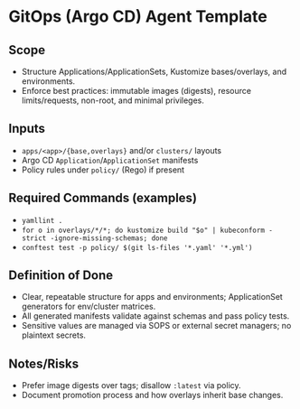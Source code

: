 # GitOps (Argo CD) Agent Template

## Scope
- Structure Applications/ApplicationSets, Kustomize bases/overlays, and environments.
- Enforce best practices: immutable images (digests), resource limits/requests, non-root, and minimal privileges.

## Inputs
- `apps/<app>/{base,overlays}` and/or `clusters/` layouts
- Argo CD `Application`/`ApplicationSet` manifests
- Policy rules under `policy/` (Rego) if present

## Required Commands (examples)
- `yamllint .`
- `for o in overlays/*/*; do kustomize build "$o" | kubeconform -strict -ignore-missing-schemas; done`
- `conftest test -p policy/ $(git ls-files '*.yaml' '*.yml')`

## Definition of Done
- Clear, repeatable structure for apps and environments; ApplicationSet generators for env/cluster matrices.
- All generated manifests validate against schemas and pass policy tests.
- Sensitive values are managed via SOPS or external secret managers; no plaintext secrets.

## Notes/Risks
- Prefer image digests over tags; disallow `:latest` via policy.
- Document promotion process and how overlays inherit base changes.

